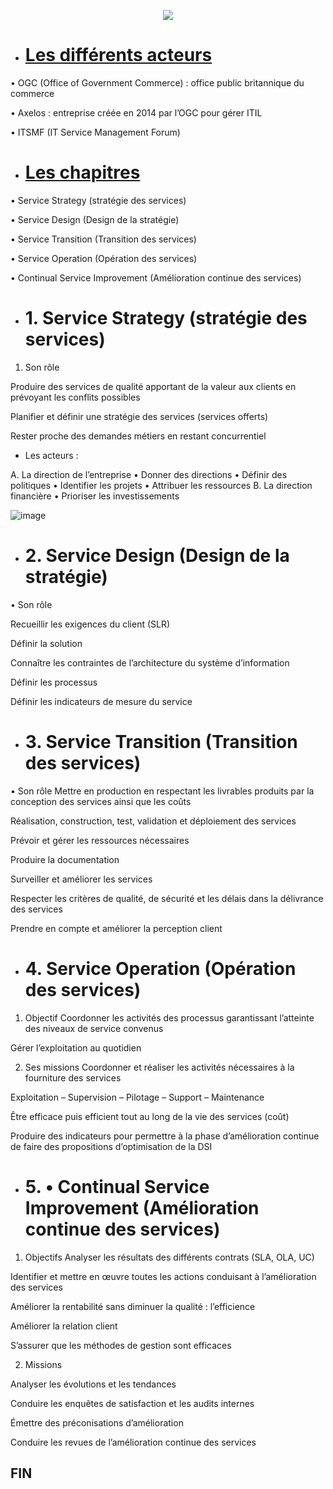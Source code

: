 <p align="center">
<a href="https://user-images.githubusercontent.com/95431446/169254026-e9b9e9d2-7027-4733-ae36-9c0ff3dd31d5.png">
<img src="https://user-images.githubusercontent.com/95431446/169253985-e0f4663c-8e3c-4acb-9e4c-ca86a5dd9625.png"/>
</a>
</p>

- # <ins>Les différents acteurs<in>

• OGC (Office of Government Commerce) : office public britannique du commerce

• Axelos : entreprise créée en 2014 par l’OGC pour gérer ITIL

• ITSMF (IT Service Management Forum)

- # <ins>Les chapitres<ins>

• Service Strategy (stratégie des services)

• Service Design (Design de la stratégie)

• Service Transition (Transition des services)

• Service Operation (Opération des services)

• Continual Service Improvement (Amélioration continue des services)

- #  1. Service Strategy (stratégie des services)

1. Son rôle

Produire des services de qualité apportant de la valeur aux clients en prévoyant les conflits possibles

Planifier et définir une stratégie des services (services offerts)

Rester proche des demandes métiers en restant concurrentiel

- Les acteurs : 

A. La direction de l’entreprise
• Donner des directions
• Définir des politiques
• Identifier les projets
• Attribuer les ressources
B. La direction financière
• Prioriser les investissements

![image](https://user-images.githubusercontent.com/95431446/169309533-1b288e3a-985d-44e1-a3b1-ba1ca3517d0f.png)


- # 2. Service Design (Design de la stratégie)

• Son rôle

Recueillir les exigences du client (SLR)

Définir la solution

Connaître les contraintes de l’architecture du système d’information

Définir les processus

Définir les indicateurs de mesure du service

- # 3. Service Transition (Transition des services)

• Son rôle
Mettre en production en respectant les livrables produits par la conception des services ainsi que les coûts

Réalisation, construction, test, validation et déploiement des services

Prévoir et gérer les ressources nécessaires

Produire la documentation

Surveiller et améliorer les services

Respecter les critères de qualité, de sécurité et les délais dans la délivrance des services

Prendre en compte et améliorer la perception client


- # 4. Service Operation (Opération des services)
1. Objectif
Coordonner les activités des processus garantissant l’atteinte des niveaux de service convenus

Gérer l’exploitation au quotidien

2. Ses missions
Coordonner et réaliser les activités nécessaires à la fourniture des services

Exploitation – Supervision – Pilotage – Support – Maintenance

Être efficace puis efficient tout au long de la vie des services (coût)

Produire des indicateurs pour permettre à la phase d’amélioration continue de faire des propositions d’optimisation de la DSI


- # 5. • Continual Service Improvement (Amélioration continue des services)

1. Objectifs
Analyser les résultats des différents contrats (SLA, OLA, UC)

Identifier et mettre en œuvre toutes les actions conduisant à l’amélioration des services

Améliorer la rentabilité sans diminuer la qualité : l’efficience

Améliorer la relation client

S’assurer que les méthodes de gestion sont efficaces

2. Missions

Analyser les évolutions et les tendances

Conduire les enquêtes de satisfaction et les audits internes

Émettre des préconisations d’amélioration

Conduire les revues de l’amélioration continue des services


## FIN
